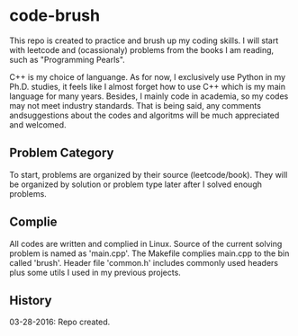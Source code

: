 # code-brush
This repo is created to practice and brush up my coding skills. I will start
with leetcode and (ocassionaly) problems from the books I am reading, such as 
"Programming Pearls".

C++ is my choice of languange. As for now, I exclusively use Python in my Ph.D.
studies, it feels like I almost forget how to use C++ which is my main language
for many years. Besides, I mainly code in academia, so my codes may not meet 
industry standards. That is being said, any comments andsuggestions about the 
codes and algoritms will be much appreciated and welcomed.

## Problem Category
To start, problems are organized by their source (leetcode/book). They will be 
organized by solution or problem type later after I solved enough problems.

## Complie
All codes are written and complied in Linux. Source of the current solving problem
is named as 'main.cpp'. The Makefile complies main.cpp to the bin called 'brush'.
Header file 'common.h' includes commonly used headers plus some utils I used in my
previous projects.

## History
03-28-2016: Repo created.
